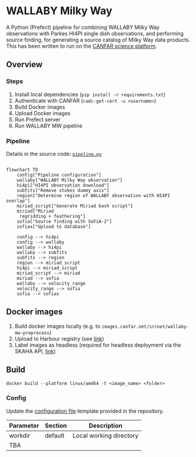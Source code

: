 # WALLABY Milky Way

A Python (Prefect) pipeline for combining WALLABY Milky Way observations with Parkes HI4PI single dish observations, and performing source finding, for generating a source catalog of Milky Way data products. This has been written to run on the [CANFAR science platform](https://www.canfar.net/science-portal/).

## Overview

### Steps

1. Install local dependencies (`pip install -r requirements.txt`)
2. Authenticate with CANFAR (`cadc-get-cert -u <username>`)
3. Build Docker images
4. Upload Docker images
5. Run Prefect server
6. Run WALLABY MW pipeline

### Pipeline

Details in the source code: [`pipeline.py`](pipeline.py)

```mermaid

flowchart TD
    config["Pipeline configuration"]
    wallaby["WALLABY Milky Way observation"]
    hi4pi["HI4PI observation download"]
    subfits["Remove stokes dummy axis"]
    region["Determine region of WALLABY observation with HI4PI overlap"]
    miriad_script["Generate Miriad bash script"]
    miriad["Miriad
     regridding + feathering"]
    sofia["Source finding with SoFiA-2"]
    sofiax["Upload to database"]

    config --> hi4pi
    config --> wallaby
    wallaby --> hi4pi
    wallaby --> subfits
    subfits --> region
    region --> miriad_script
    hi4pi --> miriad_script
    miriad_script --> miriad
    miriad --> sofia
    wallaby --> velocity_range
    velocity_range --> sofia
    sofia --> sofiax

```

## Docker images

1. Build docker images locally (e.g. to `images.canfar.net/srcnet/wallaby-mw-preprocess`)
2. Upload to Harbour registry (see [link](https://www.opencadc.org/science-containers/complete/publishing/#publishing-skaha-containers))
3. Label images as headless (required for headless deployment via the SKAHA API, [link](https://images.canfar.net/harbor/projects/))

## Build

```
docker build --platform linux/amd64 -t <image_name> <folder>
```

### Config

Update the [configuration file](./pipeline.ini) template provided in the repository.

| Parameter | Section | Description |
| --- | --- | --- |
| workdir | default | Local working directory |
| TBA |  |  |

